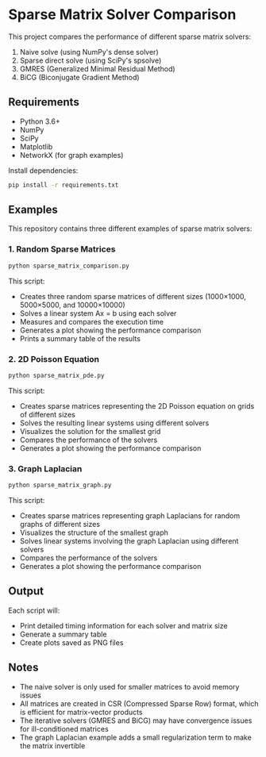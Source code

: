 # Sparse Matrix Solver Comparison

This project compares the performance of different sparse matrix solvers:

1. Naive solve (using NumPy's dense solver)
2. Sparse direct solve (using SciPy's spsolve)
3. GMRES (Generalized Minimal Residual Method)
4. BiCG (Biconjugate Gradient Method)

## Requirements

- Python 3.6+
- NumPy
- SciPy
- Matplotlib
- NetworkX (for graph examples)

Install dependencies:

```bash
pip install -r requirements.txt
```

## Examples

This repository contains three different examples of sparse matrix solvers:

### 1. Random Sparse Matrices

```bash
python sparse_matrix_comparison.py
```

This script:
- Creates three random sparse matrices of different sizes (1000×1000, 5000×5000, and 10000×10000)
- Solves a linear system Ax = b using each solver
- Measures and compares the execution time
- Generates a plot showing the performance comparison
- Prints a summary table of the results

### 2. 2D Poisson Equation

```bash
python sparse_matrix_pde.py
```

This script:
- Creates sparse matrices representing the 2D Poisson equation on grids of different sizes
- Solves the resulting linear systems using different solvers
- Visualizes the solution for the smallest grid
- Compares the performance of the solvers
- Generates a plot showing the performance comparison

### 3. Graph Laplacian

```bash
python sparse_matrix_graph.py
```

This script:
- Creates sparse matrices representing graph Laplacians for random graphs of different sizes
- Visualizes the structure of the smallest graph
- Solves linear systems involving the graph Laplacian using different solvers
- Compares the performance of the solvers
- Generates a plot showing the performance comparison

## Output

Each script will:
- Print detailed timing information for each solver and matrix size
- Generate a summary table
- Create plots saved as PNG files

## Notes

- The naive solver is only used for smaller matrices to avoid memory issues
- All matrices are created in CSR (Compressed Sparse Row) format, which is efficient for matrix-vector products
- The iterative solvers (GMRES and BiCG) may have convergence issues for ill-conditioned matrices
- The graph Laplacian example adds a small regularization term to make the matrix invertible 